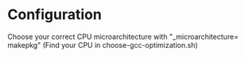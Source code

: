 # Configuration
Choose your correct CPU microarchitecture with "_microarchitecture= makepkg" (Find your CPU in choose-gcc-optimization.sh)
